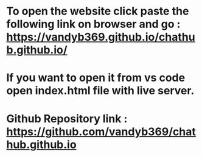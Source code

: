 # To open the website click paste the following link on browser and go :  https://vandyb369.github.io/chathub.github.io/
# If you want to open it from vs code open index.html file with live server.
# Github Repository link : https://github.com/vandyb369/chathub.github.io
